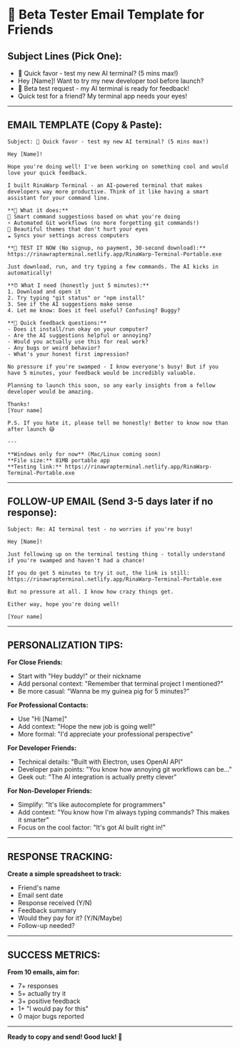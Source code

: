 # 🧪 Beta Tester Email Template for Friends

## Subject Lines (Pick One):
- 🚀 Quick favor - test my new AI terminal? (5 mins max!)
- Hey [Name]! Want to try my new developer tool before launch?
- 🧪 Beta test request - my AI terminal is ready for feedback!
- Quick test for a friend? My terminal app needs your eyes!

---

## EMAIL TEMPLATE (Copy & Paste):

```
Subject: 🚀 Quick favor - test my new AI terminal? (5 mins max!)

Hey [Name]!

Hope you're doing well! I've been working on something cool and would love your quick feedback.

I built RinaWarp Terminal - an AI-powered terminal that makes developers way more productive. Think of it like having a smart assistant for your command line.

**🎯 What it does:**
🤖 Smart command suggestions based on what you're doing
⚡ Automated Git workflows (no more forgetting git commands!)
🎨 Beautiful themes that don't hurt your eyes
☁️ Syncs your settings across computers

**🧪 TEST IT NOW (No signup, no payment, 30-second download):**
https://rinawrapterminal.netlify.app/RinaWarp-Terminal-Portable.exe

Just download, run, and try typing a few commands. The AI kicks in automatically!

**⏰ What I need (honestly just 5 minutes):**
1. Download and open it
2. Try typing "git status" or "npm install" 
3. See if the AI suggestions make sense
4. Let me know: Does it feel useful? Confusing? Buggy?

**💬 Quick feedback questions:**
- Does it install/run okay on your computer?
- Are the AI suggestions helpful or annoying?
- Would you actually use this for real work?
- Any bugs or weird behavior?
- What's your honest first impression?

No pressure if you're swamped - I know everyone's busy! But if you have 5 minutes, your feedback would be incredibly valuable.

Planning to launch this soon, so any early insights from a fellow developer would be amazing.

Thanks!
[Your name]

P.S. If you hate it, please tell me honestly! Better to know now than after launch 😅

---

**Windows only for now** (Mac/Linux coming soon)
**File size:** 81MB portable app
**Testing link:** https://rinawrapterminal.netlify.app/RinaWarp-Terminal-Portable.exe
```

---

## FOLLOW-UP EMAIL (Send 3-5 days later if no response):

```
Subject: Re: AI terminal test - no worries if you're busy!

Hey [Name]!

Just following up on the terminal testing thing - totally understand if you're swamped and haven't had a chance!

If you do get 5 minutes to try it out, the link is still:
https://rinawrapterminal.netlify.app/RinaWarp-Terminal-Portable.exe

But no pressure at all. I know how crazy things get.

Either way, hope you're doing well!

[Your name]
```

---

## PERSONALIZATION TIPS:

**For Close Friends:**
- Start with "Hey buddy!" or their nickname
- Add personal context: "Remember that terminal project I mentioned?"
- Be more casual: "Wanna be my guinea pig for 5 minutes?"

**For Professional Contacts:**
- Use "Hi [Name]" 
- Add context: "Hope the new job is going well!"
- More formal: "I'd appreciate your professional perspective"

**For Developer Friends:**
- Technical details: "Built with Electron, uses OpenAI API"
- Developer pain points: "You know how annoying git workflows can be..."
- Geek out: "The AI integration is actually pretty clever"

**For Non-Developer Friends:**
- Simplify: "It's like autocomplete for programmers"
- Add context: "You know how I'm always typing commands? This makes it smarter"
- Focus on the cool factor: "It's got AI built right in!"

---

## RESPONSE TRACKING:

**Create a simple spreadsheet to track:**
- Friend's name
- Email sent date
- Response received (Y/N)
- Feedback summary
- Would they pay for it? (Y/N/Maybe)
- Follow-up needed?

---

## SUCCESS METRICS:

**From 10 emails, aim for:**
- 7+ responses
- 5+ actually try it
- 3+ positive feedback
- 1+ "I would pay for this"
- 0 major bugs reported

---

**Ready to copy and send! Good luck! 🚀**
